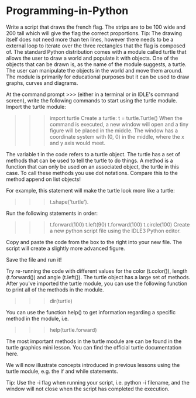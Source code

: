 # Programming-in-Python
Write a script that draws the french flag. The strips are to be 100 wide and 200 tall which will give the flag the correct proportions.
Tip: The drawing itself does not need more than ten lines, however there needs to be a external loop to iterate over the three rectangles that the flag is composed of.
The standard Python distribution comes with a module called turtle that allows the user to draw a world and populate it with objects. One of the objects that can be drawn is, as the name of the module suggests, a turtle. The user can manipulate the objects in the world and move them around. The module is primarily for educational purposes but it can be used to draw graphs, curves and diagrams.

At the command prompt >>> (either in a terminal or in IDLE's command screen), write the following commands to start using the turtle module.
Import the turtle module:
>>> import turtle
Create a turtle:
>>> t = turtle.Turtle()
When the command is executed, a new window will open and a tiny figure will be placed in the middle. The window has a coordinate system with (0, 0) in the middle, where the x and y axis would meet.

The variable t in the code refers to a turtle object. The turtle has a set of methods that can be used to tell the turtle to do things. A method is a function that can only be used on an associated object, the turtle in this case. To call these methods you use dot notations. Compare this to the method append on list objects!

For example, this statement will make the turtle look more like a turtle:
>>> t.shape('turtle').

Run the following statements in order:

>>> t.forward(100)
>>> t.left(90)
>>> t.forward(100)
>>> t.circle(100)
Create a new python script file using the IDLE3 Python editor.

Copy and paste the code from the box to the right into your new file. The script will create a slightly more advanced figure.

Save the file and run it!

Try re-running the code with different values for the color (t.color()), length (t.forward()) and angle (t.left()).
The turtle object has a large set of methods. After you've imported the turtle module, you can use the following function to print all of the methods in the module.

>>> dir(turtle)

You can use the function help() to get information regarding a specific method in the module, i.e.

>>>help(turtle.forward)

The most important methods in the turtle module are can be found in the turtle graphics mini lesson. You can find the official turtle documentation here.

We will now illustrate concepts introduced in previous lessons using the turtle module, e.g. the if and while statements.

Tip: Use the -i flag when running your script, i.e.
python -i filename,
and the window will not close when the script has completed the execution.
